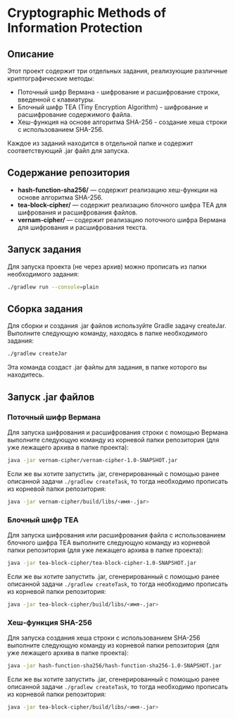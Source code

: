 # Cryptographic Methods of Information Protection

## Описание

Этот проект содержит три отдельных задания, реализующие различные криптографические методы:

- Поточный шифр Вермана - шифрование и расшифрование строки, введенной с клавиатуры.
- Блочный шифр TEA (Tiny Encryption Algorithm) - шифрование и расшифрование содержимого файла.
- Хеш-функция на основе алгоритма SHA-256 - создание хеша строки с использованием SHA-256.

Каждое из заданий находится в отдельной папке и содержит соответствующий .jar файл для запуска.

## Содержание репозитория

- **hash-function-sha256/** — содержит реализацию хеш-функции на основе алгоритма SHA-256.
- **tea-block-cipher/** — содержит реализацию блочного шифра TEA для шифрования и расшифрования файлов.
- **vernam-cipher/** — содержит реализацию поточного шифра Вермана для шифрования и расшифрования текста.

## Запуск задания

Для запуска проекта (не через архив) можно прописать из папки необходимого задания:

```bash
./gradlew run --console=plain
```

## Сборка задания

Для сборки и создания .jar файлов используйте Gradle задачу createJar. Выполните следующую команду, находясь в папке
необходимого задания:

```bash
./gradlew createJar
```

Эта команда создаст .jar файлы для задания, в папке которого вы находитесь.

## Запуск .jar файлов

### Поточный шифр Вермана

Для запуска шифрования и расшифрования строки с помощью Вермана выполните следующую команду из корневой папки
репозитория (для уже лежащего архива в папке проекта):

```bash
java -jar vernam-cipher/vernam-cipher-1.0-SNAPSHOT.jar
```

Если же вы хотите запустить .jar, сгенерированный с помощью ранее описанной задачи ```./gradlew createTask```,
то тогда необходимо прописать из корневой папки репозитория:

```bash
java -jar vernam-cipher/build/libs/<имя-.jar>
```

### Блочный шифр TEA

Для запуска шифрования или расшифрования файла с использованием блочного шифра TEA выполните следующую команду из
корневой папки
репозитория (для уже лежащего архива в папке проекта):

```bash
java -jar tea-block-cipher/tea-block-cipher-1.0-SNAPSHOT.jar 
```

Если же вы хотите запустить .jar, сгенерированный с помощью ранее описанной задачи ```./gradlew createTask```,
то тогда необходимо прописать из корневой папки репозитория:

```bash
java -jar tea-block-cipher/build/libs/<имя-.jar>
```

### Хеш-функция SHA-256

Для запуска создания хеша строки с использованием SHA-256 выполните следующую команду из корневой папки
репозитория (для уже лежащего архива в папке проекта):

```bash
java -jar hash-function-sha256/hash-function-sha256-1.0-SNAPSHOT.jar
```

Если же вы хотите запустить .jar, сгенерированный с помощью ранее описанной задачи ```./gradlew createTask```,
то тогда необходимо прописать из корневой папки репозитория:

```bash
java -jar tea-block-cipher/build/libs/<имя-.jar>
```